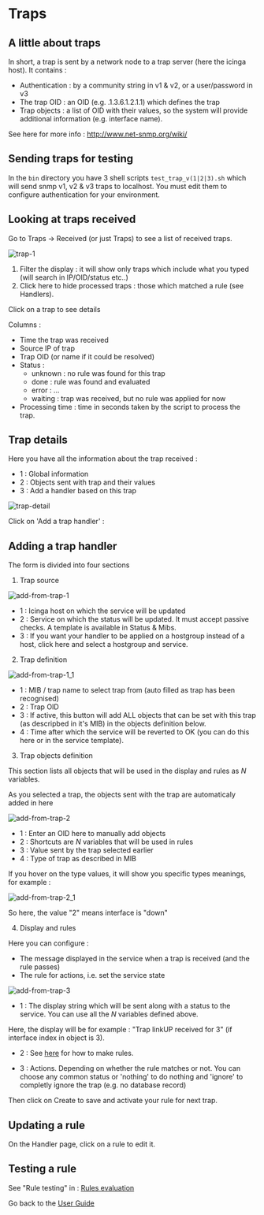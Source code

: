 Traps
===============

A little about traps
---------------

In short, a trap is sent by a network node to a trap server (here the icinga host). It contains : 

* Authentication : by a community string in v1 & v2, or a user/password in v3
* The trap OID : an OID (e.g. .1.3.6.1.2.1.1) which defines the trap
* Trap objects : a list of OID with their values, so the system will provide additional information (e.g. interface name).

See here for more info : http://www.net-snmp.org/wiki/

Sending traps for testing
---------------

In the `bin` directory you have 3 shell scripts `test_trap_v(1|2|3).sh` which will send snmp v1, v2 & v3 traps to localhost. You must edit them to configure authentication for your environment. 

Looking at traps received
---------------

Go to Traps -> Received (or just Traps) to see a list of received traps.

![trap-1](img/Trap-rule-1.jpg)

1) Filter the display : it will show only traps which include what you typed (will search in IP/OID/status etc..)
2) Click here to hide processed traps : those which matched a rule (see Handlers). 

Click on a trap to see details

Columns : 
* Time the trap was received
* Source IP of trap
* Trap OID (or name if it could be resolved)
* Status : 
	* unknown : no rule was found for this trap
	* done : rule was found and evaluated
	* error : ...
	* waiting : trap was received, but no rule was applied for now
* Processing time : time in seconds taken by the script to process the trap.


Trap details
---------------

Here you have all the information about the trap received :
* 1 : Global information
* 2 : Objects sent with trap and their values
* 3 : Add a handler based on this trap

![trap-detail](img/trap-detail.jpg)

Click on 'Add a trap handler' : 


Adding a trap handler
---------------
	
The form is divided into four sections

1) Trap source  

![add-from-trap-1](img/add-from-trap-1.jpg)

* 1 : Icinga host on which the service will be updated
* 2 : Service on which the status will be updated. It must accept passive checks. A template is available in Status & Mibs.
* 3 : If you want your handler to be applied on a hostgroup instead of a host, click here and select a hostgroup and service.

2) Trap definition

![add-from-trap-1_1](img/add-from-trap-1_1.jpg)

* 1 : MIB / trap name to select trap from (auto filled as trap has been recognised)
* 2 : Trap OID
* 3 : If active, this button will add ALL objects that can be set with this trap (as descripbed in it's MIB) in the objects definition below.
* 4 : Time after which the service will be reverted to OK (you can do this here or in the service template).

3) Trap objects definition

This section lists all objects that will be used in the display and rules as $N$ variables.

As you selected a trap, the objects sent with the trap are automaticaly added in here

![add-from-trap-2](img/add-from-trap-2.jpg)

* 1 : Enter an OID here to manually add objects
* 2 : Shortcuts are $N$ variables that will be used in rules
* 3 : Value sent by the trap selected earlier
* 4 : Type of trap as described in MIB

If you hover on the type values, it will show you specific types meanings, for example : 

![add-from-trap-2_1](img/add-from-trap-2_1.jpg)

So here, the value "2" means interface is "down"

4) Display and rules

Here you can configure : 
* The message displayed in the service when a trap is received (and the rule passes)
* The rule for actions, i.e. set the service state

![add-from-trap-3](img/add-from-trap-3.jpg)

* 1 : The display string which will be sent along with a status to the service. You can use all the $N$ variables defined above.

Here, the display will be for example : "Trap linkUP received for 3"
(if interface index in object is 3).

* 2 : See [here](08-rules-evaluation.md) for how to make rules.

* 3 : Actions. Depending on whether the rule matches or not. You can choose any common status or 'nothing' to do nothing and 'ignore' to completly ignore the trap (e.g. no database record)

Then click on Create to save and activate your rule for next trap.


Updating a rule
---------------

On the Handler page, click on a rule to edit it.


Testing a rule
---------------

See "Rule testing" in : [Rules evaluation](08-rules-evaluation.md)


Go back to the [User Guide](02-userguide.md)

